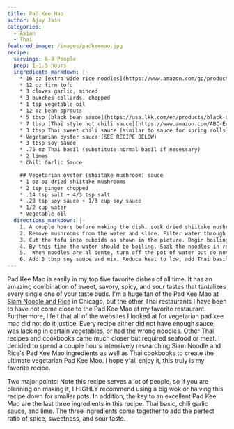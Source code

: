 ```yaml
---
title: Pad Kee Mao
author: Ajay Jain
categories:
  - Asian
  - Thai
featured_image: /images/padkeemao.jpg
recipe:
  servings: 6-8 People
  prep: 1-1.5 hours
  ingredients_markdown: |-
    * 16 oz [extra wide rice noodles](https://www.amazon.com/gp/product/B01E5NIEKA/ref=ppx_yo_dt_b_asin_title_o05_s00?ie=UTF8&psc=1) ([These noodles](https://www.foodservicedirect.com/nona-lim-pad-see-ew-noodles-11-ounce-8-per-case-21208945.html?gclid=Cj0KCQjwnv71BRCOARIsAIkxW9EE-7mfdRcZW9ESd9IonolbcJnruDmLE_3P0oEaANneuVkGYfjcEX8aAkm5EALw_wcB) will also work. The noodles need to be very wide for this dish)
    * 12 oz firm tofu
    * 3 cloves garlic, minced
    * 3 bunches collards, chopped
    * 1 tsp vegetable oil
    * 12 oz bean sprouts
    * 5 tbsp [black bean sauce](https://usa.lkk.com/en/products/black-bean-sauce).
    * 7 tbsp [Thai style hot chili sauce](https://www.amazon.com/ABC-Extra-Chili-Sauce-Ounce/dp/B00Y3SNNYK). 
    * 3 tbsp Thai sweet chili sauce (similar to sauce for spring rolls)
    * Vegetarian oyster sauce (SEE RECIPE BELOW)
    * 3 tbsp soy sauce
    * .75 oz Thai basil (substitute normal basil if necessary)
    * 2 limes
    * Chili Garlic Sauce

    ## Vegetarian oyster (shiitake mushroom) sauce
    * 1 oz oz dried shiitake mushrooms
    * 2 tsp ginger chopped
    * .14 tsp salt + 4/3 tsp salt
    * .28 tsp soy sauce + 1/3 cup soy sauce
    * 1/2 cup water
    * Vegetable oil
  directions_markdown: |-
    1. A couple hours before making the dish, soak dried shiitake mushrooms in 3/4 cup water.
    2. Remove mushrooms from the water and slice. Filter water through a sieve and save the water. On a stove on medium heat, cook shiitake mushrooms, ginger, and .14 tsp salt for four minutes. Add .28 tsp soy sauce and cook for one minute. Combine mushroom mixture, 4/3 tsp salt, 1/3 cup soy sauce, 1/2 cup mushroom water, and blend. Add more water and continue blending if sauce is too thick. Set aside.
    3. Cut the tofu into cuboids as shown in the picture. Begin boiling a pot of water for noodles as well. In a non-stick pan with oil, fry on long side til golden brown and season with salt. Flip and fry again until golden brown.
    4. By this time the water should be boiling. Soak the noodles in room temperature water for five minutes, then add to boiling water for three minutes along with a teaspoon of oil. Immediately after adding noodles to boiling water, add oil and chopped collards in an wok or big pan and cook on medium heat for five minutes.
    5.  When noodles are al dente, turn off the pot of water but do not drain the noodles in order to prevent the noodles from massively sticking. Add 1/4 of your noodles, tofu, garlic, and bean sprouts with 5/4 tbsp of the black bean sauce, 7/4 tbsp Thai style hot chili sauce, 3/4 tbsp sweet chili sauce, and one fourth of the vegetarian oyster sauce. Mix and repeat adding noodles, tofu, vegetables, and sauces until all of each have been added.
    6. Add 3 tbsp soy sauce and mix. Reduce heat to low, add Thai basil, and mix. Serve after one minute. I highly recommend squeezing lime and adding a bit of chili garlic sauce to your pad kee mao as well. 
---
```

Pad Kee Mao is easily in my top five favorite dishes of all time. It has an amazing combination of sweet, savory, spicy, and sour tastes that tantalizes every single one of your taste buds. I'm a huge fan of the Pad Kee Mao at [Siam Noodle and Rice](https://www.yelp.com/biz/siam-noodle-and-rice-chicago) in Chicago, but the other Thai restaurants I have been to have not come close to the Pad Kee Mao at my favorite restaurant. Furthermore, I felt that all of the websites I looked at for vegetarian pad kee mao did not do it justice. Every recipe either did not have enough sauce, was lacking in certain vegetables, or had the wrong noodles. Other Thai recipes and cookbooks came much closer but required seafood or meat. I decided to spend a couple hours intensively researching Siam Noodle and Rice's Pad Kee Mao ingredients as well as Thai cookbooks to create the ultimate vegetarian Pad Kee Mao. I hope y'all enjoy it, this truly is my favorite recipe. 

Two major points: Note this recipe serves a lot of people, so if you are planning on making it, I HIGHLY recommend using a big wok or halving this recipe down for smaller pots. In addition, the key to an excellent Pad Kee Mao are the last three ingredients in this recipe: Thai basic, chili garlic sauce, and lime. The three ingredients come together to add the perfect ratio of spice, sweetness, and sour taste. 
